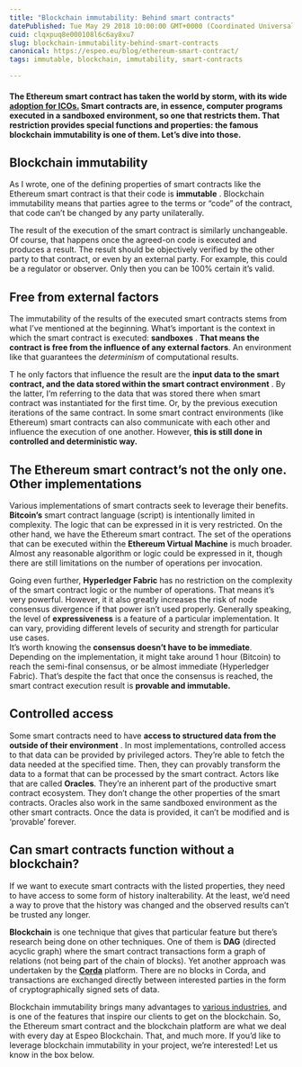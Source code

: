 ```yaml
---
title: "Blockchain immutability: Behind smart contracts"
datePublished: Tue May 29 2018 10:00:00 GMT+0000 (Coordinated Universal Time)
cuid: clqxpuq8e000108l6c6ay8xu7
slug: blockchain-immutability-behind-smart-contracts
canonical: https://espeo.eu/blog/ethereum-smart-contract/
tags: immutable, blockchain, immutability, smart-contracts

---
```


#### **The Ethereum smart contract has taken the world by storm, with its wide** [**adoption for ICOs.**](https://espeoblockchain.com/blog/how-start-an-ethereum-ico/https://espeoblockchain.com/blog/how-start-an-ethereum-ico/) **Smart contracts are, in essence, computer programs executed in a sandboxed environment, so one that restricts them. That restriction provides special functions and properties: the famous blockchain immutability is one of them. Let’s dive into those.**

## **Blockchain immutability**

As I wrote, one of the defining properties of smart contracts like the Ethereum smart contract is that their code is **immutable** . Blockchain immutability means that parties agree to the terms or “code” of the contract, that code can’t be changed by any party unilaterally.

The result of the execution of the smart contract is similarly unchangeable. Of course, that happens once the agreed-on code is executed and produces a result. The result should be objectively verified by the other party to that contract, or even by an external party. For example, this could be a regulator or observer. Only then you can be 100% certain it’s valid.

## **Free from external factors**

The immutability of the results of the executed smart contracts stems from what I’ve mentioned at the beginning. What’s important is the context in which the smart contract is executed: **sandboxes** . **That means the contract is free from the influence of any external factors**. An environment like that guarantees the *determinism* of computational results.

T he only factors that influence the result are the **input data to the smart contract, and the data stored within the smart contract environment** . By the latter, I’m referring to the data that was stored there when smart contract was instantiated for the first time. Or, by the previous execution iterations of the same contract. In some smart contract environments (like Ethereum) smart contracts can also communicate with each other and influence the execution of one another. However, **this is still done in controlled and deterministic way.**

## **The Ethereum smart contract’s not the only one. Other implementations**

Various implementations of smart contracts seek to leverage their benefits. **Bitcoin’s** smart contract language (script) is intentionally limited in complexity. The logic that can be expressed in it is very restricted. On the other hand, we have the Ethereum smart contract. The set of the operations that can be executed within the **Ethereum Virtual Machine** is much broader. Almost any reasonable algorithm or logic could be expressed in it, though there are still limitations on the number of operations per invocation.

Going even further, **Hyperledger Fabric** has no restriction on the complexity of the smart contract logic or the number of operations. That means it’s very powerful. However, it it also greatly increases the risk of node consensus divergence if that power isn’t used properly. Generally speaking, the level of **expressiveness** is a feature of a particular implementation. It can vary, providing different levels of security and strength for particular use cases.  
It’s worth knowing the **consensus doesn’t have to be immediate**. Depending on the implementation, it might take around 1 hour (Bitcoin) to reach the semi-final consensus, or be almost immediate (Hyperledger Fabric). That’s despite the fact that once the consensus is reached, the smart contract execution result is **provable and immutable.**

## **Controlled access**

Some smart contracts need to have **access to structured data from the outside of their environment** . In most implementations, controlled access to that data can be provided by privileged actors. They’re able to fetch the data needed at the specified time. Then, they can provably transform the data to a format that can be processed by the smart contract. Actors like that are called **Oracles**. They’re an inherent part of the productive smart contract ecosystem. They don’t change the other properties of the smart contracts. Oracles also work in the same sandboxed environment as the other smart contracts. Once the data is provided, it can’t be modified and is ‘provable’ forever.

## **Can smart contracts function without a blockchain?**

If we want to execute smart contracts with the listed properties, they need to have access to some form of history inalterability. At the least, we’d need a way to prove that the history was changed and the observed results can’t be trusted any longer.

**Blockchain** is one technique that gives that particular feature but there’s research being done on other techniques. One of them is **DAG** (directed acyclic graph) where the smart contract transactions form a graph of relations (not being part of the chain of blocks). Yet another approach was undertaken by the [**Corda**](https://www.corda.net/) platform. There are no blocks in Corda, and transactions are exchanged directly between interested parties in the form of cryptographically signed sets of data.

Blockchain immutability brings many advantages to [various industries](https://espeoblockchain.com/blog/crypto-payments-digital-cash/), and is one of the features that inspire our clients to get on the blockchain. So, the Ethereum smart contract and the blockchain platform are what we deal with every day at Espeo Blockchain. That, and much more. If you’d like to leverage blockchain immutability in your project, we’re interested! Let us know in the box below.